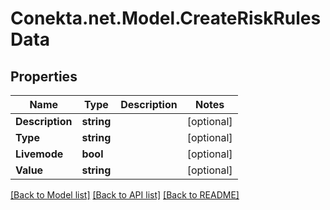 # Conekta.net.Model.CreateRiskRulesData

## Properties

Name | Type | Description | Notes
------------ | ------------- | ------------- | -------------
**Description** | **string** |  | [optional] 
**Type** | **string** |  | [optional] 
**Livemode** | **bool** |  | [optional] 
**Value** | **string** |  | [optional] 

[[Back to Model list]](../README.md#documentation-for-models) [[Back to API list]](../README.md#documentation-for-api-endpoints) [[Back to README]](../README.md)

